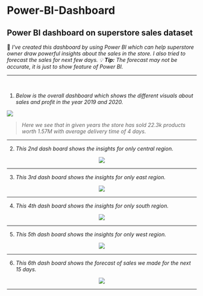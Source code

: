 # Power-BI-Dashboard
## Power BI dashboard on superstore sales dataset
 
📝 _I've created this dashboard by using Power BI which can help superstore owner draw powerful insights about the sales in the store. I also tried to forecast the sales for next few days. 💡 **Tip:** The forecast may not be accurate, it is just to show feature of Power BI._

---
<br>

1. *Below is the overall dashboard which shows the different visuals about sales and profit in the year 2019 and 2020.*

![](https://github.com/ShubhamNimase/Power-BI-Dashboard-Superstore-sales-/blob/main/image1.png)


>  _Here we see that in given years the store has sold 22.3k products worth 1.57M with average delivery time of 4 days._

---

2. *This 2nd dash board shows the insights for only central region.*
<p align="center"><img src="https://github.com/ShubhamNimase/Power-BI-Dashboard-Superstore-sales-/blob/main/image5.png"/></p>

---

3. *This 3rd dash board shows the insights for only east region.*
<p align="center"><img src="https://github.com/ShubhamNimase/Power-BI-Dashboard-Superstore-sales-/blob/main/image4.png"/></p>

---

4. *This 4th dash board shows the insights for only south region.*
<p align="center"><img src="https://github.com/ShubhamNimase/Power-BI-Dashboard-Superstore-sales-/blob/main/image3.png"/></p>

---

5. *This 5th dash board shows the insights for only west region.*
<p align="center"><img src="https://github.com/ShubhamNimase/Power-BI-Dashboard-Superstore-sales-/blob/main/image2.png"/></p>

---

6. *This 6th dash board shows the forecast of sales we made for the next 15 days.*
<p align="center"><img src="https://github.com/ShubhamNimase/Power-BI-Dashboard-Superstore-sales-/blob/main/imagef.png"/></p>

---
